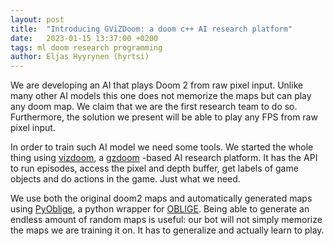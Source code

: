 ```yaml
---
layout: post
title:  "Introducing GViZDoom: a doom c++ AI research platform"
date:   2023-01-15 13:37:00 +0200
tags: ml doom research programming
author: Eljas Hyyrynen (hyrtsi)
---
```


We are developing an AI that plays Doom 2 from raw pixel input.
Unlike many other AI models this one does not memorize the maps but can play any doom map.
We claim that we are the first research team to do so.
Furthermore, the solution we present will be able to play any FPS from raw pixel input.

In order to train such AI model we need some tools.
We started the whole thing using [vizdoom](https://github.com/Farama-Foundation/ViZDoom), a [gzdoom](https://github.com/ZDoom/gzdoom) -based AI research platform.
It has the API to run episodes, access the pixel and depth buffer, get labels of game objects and do actions in the game.
Just what we need.

We use both the original doom2 maps and automatically generated maps using [PyOblige](https://github.com/mwydmuch/PyOblige), a python wrapper for [OBLIGE](https://oblige.sourceforge.net/).
Being able to generate an endless amount of random maps is useful: our bot will not simply memorize the maps we are training it on.
It has to generalize and actually learn to play.

